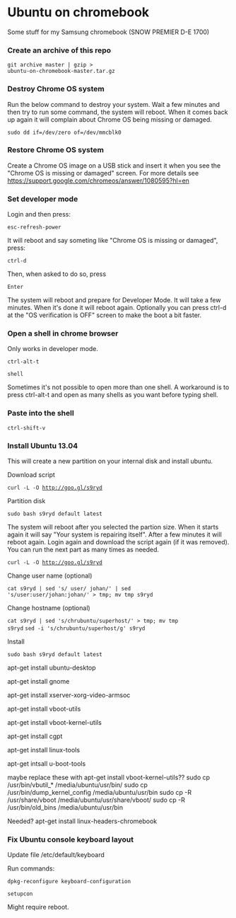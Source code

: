 Ubuntu on chromebook
====================
Some stuff for my Samsung chromebook (SNOW PREMIER D-E 1700)

### Create an archive of this repo
<code>git archive master | gzip > ubuntu-on-chromebook-master.tar.gz</code>

### Destroy Chrome OS system
Run the below command to destroy your system. Wait a few minutes and then try to run some command, the system will reboot. When it comes back up again it will complain about Chrome OS being missing or damaged.

<code>sudo dd if=/dev/zero of=/dev/mmcblk0</code>

### Restore Chrome OS system
Create a Chrome OS image on a USB stick and insert it when you see the "Chrome OS is missing or damaged" screen. For more details see https://support.google.com/chromeos/answer/1080595?hl=en

### Set developer mode
Login and then press:

<code>esc-refresh-power</code>

It will reboot and say someting like "Chrome OS is missing or damaged", press:

<code>ctrl-d</code>

Then, when asked to do so, press

<code>Enter</code>

The system will reboot and prepare for Developer Mode. It will take a few minutes. When it's done it will reboot again. Optionally you can press ctrl-d at the "OS verification is OFF" screen to make the boot a bit faster.

### Open a shell in chrome browser
Only works in developer mode.

<code>ctrl-alt-t</code>

<code>shell</code>

Sometimes it's not possible to open more than one shell. A workaround is to press ctrl-alt-t and open as many shells as you want before typing shell.

### Paste into the shell
<code>ctrl-shift-v</code>

### Install Ubuntu 13.04
This will create a new partition on your internal disk and install ubuntu.

Download script

<code>curl -L -O http://goo.gl/s9ryd</code>

Partition disk

<code>sudo bash s9ryd default latest</code>

The system will reboot after you selected the partion size. When it starts again it will say "Your system is repairing itself". After a few minutes it will reboot again. Login again and download the script again (if it was removed). You can run the next part as many times as needed.

<code>curl -L -O http://goo.gl/s9ryd</code>

Change user name (optional)

<code>cat s9ryd | sed 's/ user/ johan/' | sed 's/user:user/johan:johan/' > tmp; mv tmp s9ryd</code>

Change hostname (optional)

<code>cat s9ryd | sed 's/chrubuntu/superhost/' > tmp; mv tmp s9ryd</code>
<code>sed -i 's/chrubuntu/superhost/g' s9ryd</code>

Install

<code>sudo bash s9ryd default latest</code>

apt-get install ubuntu-desktop

apt-get install gnome

apt-get install xserver-xorg-video-armsoc

apt-get install vboot-utils

apt-get install vboot-kernel-utils

apt-get install cgpt

apt-get install linux-tools

apt-get intsall u-boot-tools

maybe replace these with apt-get install vboot-kernel-utils??
sudo cp /usr/bin/vbutil_* /media/ubuntu/usr/bin/
sudo cp /usr/bin/dump_kernel_config /media/ubuntu/usr/bin
sudo cp -R /usr/share/vboot /media/ubuntu/usr/share/vboot/
sudo cp -R /usr/bin/old_bins /media/ubuntu/usr/bin


Needed? apt-get install linux-headers-chromebook

### Fix Ubuntu console keyboard layout
Update file /etc/default/keyboard

Run commands:

<code>dpkg-reconfigure keyboard-configuration</code>

<code>setupcon</code>

Might require reboot.
